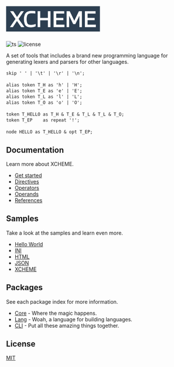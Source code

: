 <h1>
  <img src="./resources/logo.svg" alt="XCHEME Logo" width="256"/>
</h1>

![ts](https://badgen.net/badge/-/TypeScript?icon=typescript&label&labelColor=blue&color=555555)
![license](https://badgen.net/github/license/balmanth/xcheme)

A set of tools that includes a brand new programming language for generating lexers and parsers for other languages.

```xcm
skip ' ' | '\t' | '\r' | '\n';

alias token T_H as 'h' | 'H';
alias token T_E as 'e' | 'E';
alias token T_L as 'l' | 'L';
alias token T_O as 'o' | 'O';

token T_HELLO as T_H & T_E & T_L & T_L & T_O;
token T_EP    as repeat '!';

node HELLO as T_HELLO & opt T_EP;
```

## Documentation

Learn more about XCHEME.

- [Get started](./documents/basics.md)
- [Directives](./documents/directives.md)
- [Operators](./documents/operators.md)
- [Operands](./documents/operands.md)
- [References](./documents/references.md)

## Samples

Take a look at the samples and learn even more.

- [Hello World](./samples/hello)
- [INI](./samples/ini)
- [HTML](./samples/html)
- [JSON](./samples/json)
- [XCHEME](./samples/xcheme)

## Packages

See each package index for more information.

- [Core](./packages/core#get-started) - Where the magic happens.
- [Lang](./packages/lang#get-started) - Woah, a language for building languages.
- [CLI](./packages/cli#get-started) - Put all these amazing things together.

## License

[MIT](https://balmante.eti.br)
